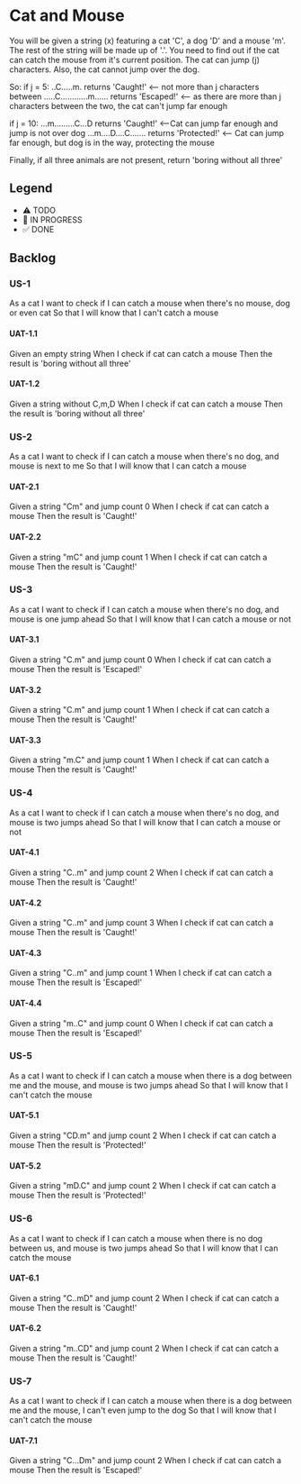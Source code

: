 # Cat and Mouse

You will be given a string (x) featuring a cat 'C', a dog 'D' and a mouse 'm'. The rest of the string will be made up of '.'.
You need to find out if the cat can catch the mouse from it's current position. The cat can jump (j) characters.
Also, the cat cannot jump over the dog.

So:
if j = 5:
..C.....m. returns 'Caught!' <-- not more than j characters between
.....C............m...... returns 'Escaped!' <-- as there are more than j characters between the two, the cat can't jump far enough

if j = 10:
...m.........C...D returns 'Caught!' <--Cat can jump far enough and jump is not over dog
...m....D....C....... returns 'Protected!' <-- Cat can jump far enough, but dog is in the way, protecting the mouse

Finally, if all three animals are not present, return 'boring without all three'

## Legend
- ⚠ TODO
- 🚧 IN PROGRESS
- ✅ DONE

## Backlog

### US-1
As a cat
I want to check if I can catch a mouse when there's no mouse, dog or even cat
So that I will know that I can't catch a mouse

#### UAT-1.1
Given an empty string
When I check if cat can catch a mouse
Then the result is 'boring without all three'

#### UAT-1.2
Given a string without C,m,D
When I check if cat can catch a mouse
Then the result is 'boring without all three'

### US-2
As a cat
I want to check if I can catch a mouse when there's no dog, and mouse is next to me
So that I will know that I can catch a mouse

#### UAT-2.1
Given a string "Cm" and jump count 0
When I check if cat can catch a mouse
Then the result is 'Caught!'

#### UAT-2.2
Given a string "mC" and jump count 1
When I check if cat can catch a mouse
Then the result is 'Caught!'

### US-3
As a cat
I want to check if I can catch a mouse when there's no dog, and mouse is one jump ahead
So that I will know that I can catch a mouse or not

#### UAT-3.1
Given a string "C.m" and jump count 0
When I check if cat can catch a mouse
Then the result is 'Escaped!'

#### UAT-3.2
Given a string "C.m" and jump count 1
When I check if cat can catch a mouse
Then the result is 'Caught!'

#### UAT-3.3
Given a string "m.C" and jump count 1
When I check if cat can catch a mouse
Then the result is 'Caught!'

### US-4
As a cat
I want to check if I can catch a mouse when there's no dog, and mouse is two jumps ahead
So that I will know that I can catch a mouse or not

#### UAT-4.1
Given a string "C..m" and jump count 2
When I check if cat can catch a mouse
Then the result is 'Caught!'

#### UAT-4.2
Given a string "C..m" and jump count 3
When I check if cat can catch a mouse
Then the result is 'Caught!'

#### UAT-4.3
Given a string "C..m" and jump count 1
When I check if cat can catch a mouse
Then the result is 'Escaped!'

#### UAT-4.4
Given a string "m..C" and jump count 0
When I check if cat can catch a mouse
Then the result is 'Escaped!'

### US-5
As a cat
I want to check if I can catch a mouse when there is a dog between me and the mouse, and mouse is two jumps ahead
So that I will know that I can't catch the mouse

#### UAT-5.1
Given a string "CD.m" and jump count 2
When I check if cat can catch a mouse
Then the result is 'Protected!'

#### UAT-5.2
Given a string "mD.C" and jump count 2
When I check if cat can catch a mouse
Then the result is 'Protected!'

### US-6
As a cat
I want to check if I can catch a mouse when there is no dog between us, and mouse is two jumps ahead
So that I will know that I can catch the mouse

#### UAT-6.1
Given a string "C..mD" and jump count 2
When I check if cat can catch a mouse
Then the result is 'Caught!'

#### UAT-6.2
Given a string "m..CD" and jump count 2
When I check if cat can catch a mouse
Then the result is 'Caught!'

### US-7
As a cat
I want to check if I can catch a mouse when there is a dog between me and the mouse, I can't even jump to the dog
So that I will know that I can't catch the mouse

#### UAT-7.1
Given a string "C...Dm" and jump count 2
When I check if cat can catch a mouse
Then the result is 'Escaped!'
